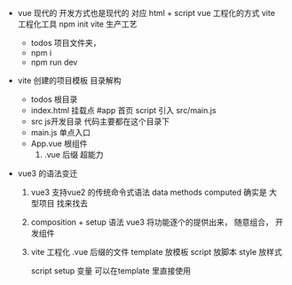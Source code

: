 - vue 现代的
    开发方式也是现代的 对应  html + script vue 
    工程化的方式 vite 工程化工具
    npm init vite 生产工艺
    - todos 项目文件夹， 
    - npm i 
    - npm run dev

- vite 创建的项目模板 目录解构 
    - todos 根目录
    - index.html  挂载点 #app 首页
        script 引入 src/main.js
    - src js开发目录 代码主要都在这个目录下
    - main.js 单点入口
    - App.vue 根组件
        1. .vue 后缀 超能力

- vue3 的语法变迁
    1. vue3 支持vue2 的传统命令式语法
        data  methods  computed  确实是 大型项目  找来找去
    2. composition + setup 语法
        vue3 将功能逐个的提供出来， 随意组合， 开发组件
    3. vite 工程化
        .vue 后缀的文件
        template  放模板
        script    放脚本
        style     放样式

        script setup
        变量 可以在template 里直接使用